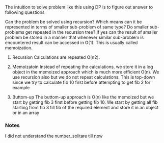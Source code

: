 
The intuition to solve problem like this using DP is to figure out answer to following questions

Can the problem be solved using recursion? Which means can it be represented in terms of smaller sub-problem of same type?
Do smaller sub-problems get repeated in the recursion tree? If yes can the result of smaller problem be stored in a manner that whenever similar sub-problem is encountered result can be accessed in O(1). This is usually called memoization.

1. Recursion
Calculations are repeated O(n2).


1. Memoizatoin
Instead of repeating the calculations, we store it in a log object in the memoized approach which is much more efficient O(n). We use recursion also but we do not repeat calculations. This is top-down since we try to calculate fib 10 first before attempting to get fib 2 for example



3. Buttom-up
The buttom-up approach is O(n) like the memoized but we start by getting fib 3 first before getting fib 10. We start by getting all fib starting from fib 3 till fib of the required element and store it in an object or in an array


### Notes
I did not understand the number_solitare till now